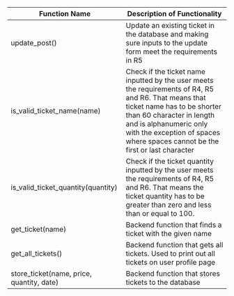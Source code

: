 | Function Name                             | Description of Functionality                                                                                                                                                                                                                                              |
|-------------------------------------------|---------------------------------------------------------------------------------------------------------------------------------------------------------------------------------------------------------------------------------------------------------------------------|
| update_post()                             | Update an existing ticket in the database and making sure inputs to the update form meet the requirements in R5                                                                                                                                                           |
| is_valid_ticket_name(name)                | Check if the ticket name inputted by the user meets the requirements of R4, R5 and R6. That means that ticket name has to be shorter than 60 character in length and is alphanumeric only with the exception of spaces where spaces cannot be the first or last character |
| is_valid_ticket_quantity(quantity)        | Check if the ticket quantity inputted by the user meets the requirements of R4, R5 and R6. That means the ticket quantity has to be greater than zero and less than or equal to 100.                                                                                      |
| get_ticket(name)                          | Backend function that finds a ticket with the given name                                                                                                                                                                                                                  |
| get_all_tickets()                         | Backend function that gets all tickets. Used to print out all tickets on user profile page                                                                                                                                                                                |
| store_ticket(name, price, quantity, date) | Backend function that stores tickets to the database                                                                                                                                                                                                                      |

